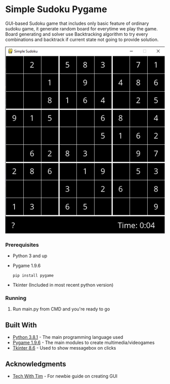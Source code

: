 # Simple Sudoku Pygame

GUI-based Sudoku game that includes only basic feature of ordinary sudoku game, it generate random board for everytime we play the game. Board generating and solver use Backtracking algorithm to try every combinations and backtrack if current state not going to provide solution.

![](https://github.com/andreanlay/simple-sudoku-pygame/blob/app/screenshot.png)

### Prerequisites

* Python 3 and up
* Pygame 1.9.6

  ```
  pip install pygame
  ```
* Tkinter (Included in most recent python version)

### Running

1. Run main.py from CMD and you're ready to go

## Built With

* [Python 3.8.1](https://www.python.org/) - The main programming language used
* [Pygame 1.9.6](https://www.pygame.org/) - The main modules to create multimedia/videogames
* [Tkinter 8.6](https://tkdocs.com/) - Used to show messagebox on clicks

## Acknowledgments

* [Tech With Tim](https://www.youtube.com/channel/UC4JX40jDee_tINbkjycV4Sg) - For newbie guide on creating GUI
